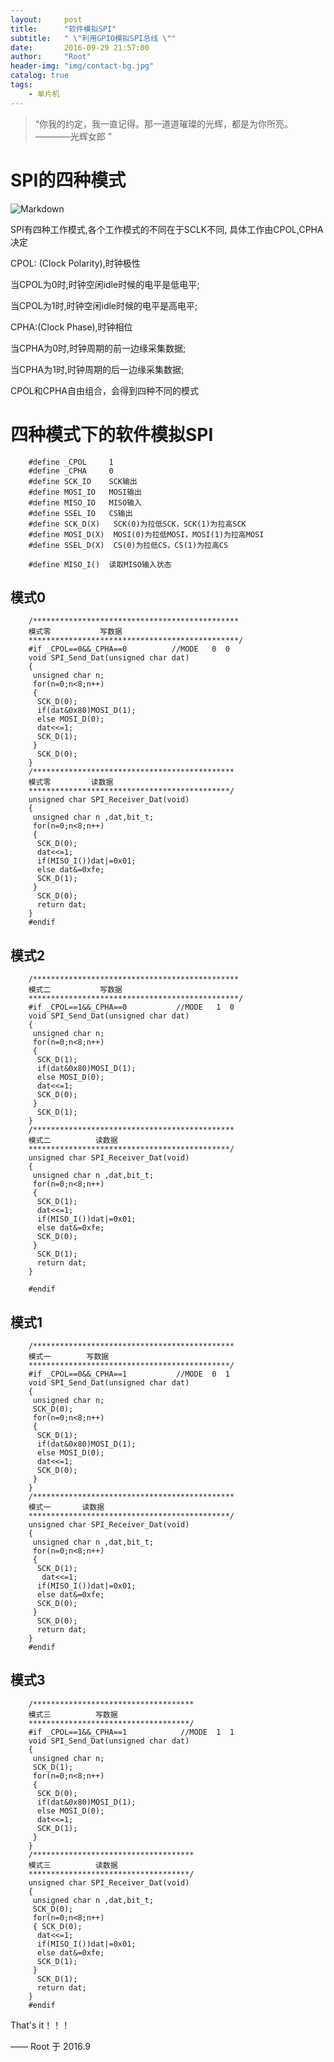 ```yaml
---
layout:     post
title:      "软件模拟SPI"
subtitle:   " \"利用GPIO模拟SPI总线 \""
date:       2016-09-29 21:57:00
author:     "Root"
header-img: "img/contact-bg.jpg"
catalog: true
tags:
    - 单片机
---
```


> “你我的约定，我一直记得。那一道道璀璨的光辉，都是为你所亮。————光辉女郎 ”

# SPI的四种模式

![Markdown](http://i1.piimg.com/572619/5bb36ec430fbd2fb.jpg)

SPI有四种工作模式,各个工作模式的不同在于SCLK不同, 具体工作由CPOL,CPHA决定

CPOL: (Clock Polarity),时钟极性

当CPOL为0时,时钟空闲idle时候的电平是低电平;

当CPOL为1时,时钟空闲idle时候的电平是高电平;

CPHA:(Clock Phase),时钟相位

当CPHA为0时,时钟周期的前一边缘采集数据;

当CPHA为1时,时钟周期的后一边缘采集数据;

CPOL和CPHA自由组合，会得到四种不同的模式

# 四种模式下的软件模拟SPI

		#define _CPOL     1
		#define _CPHA     0
		#define SCK_IO    SCK输出
		#define MOSI_IO   MOSI输出
		#define MISO_IO   MISO输入
		#define SSEL_IO   CS输出
		#define SCK_D(X)   SCK(0)为拉低SCK，SCK(1)为拉高SCK
		#define MOSI_D(X)  MOSI(0)为拉低MOSI，MOSI(1)为拉高MOSI
		#define SSEL_D(X)  CS(0)为拉低CS，CS(1)为拉高CS

		#define MISO_I()  读取MISO输入状态 

## 模式0

		/**********************************************
		模式零           写数据
		***********************************************/
		#if _CPOL==0&&_CPHA==0          //MODE   0  0   
		void SPI_Send_Dat(unsigned char dat)
		{
		 unsigned char n;
		 for(n=0;n<8;n++)
		 {
		  SCK_D(0);
		  if(dat&0x80)MOSI_D(1);
		  else MOSI_D(0);
		  dat<<=1;
		  SCK_D(1);
		 }
		  SCK_D(0);
		}
		/*********************************************
		模式零         读数据
		*********************************************/
		unsigned char SPI_Receiver_Dat(void)
		{
		 unsigned char n ,dat,bit_t;
		 for(n=0;n<8;n++)
		 {
		  SCK_D(0);
		  dat<<=1;
		  if(MISO_I())dat|=0x01;
		  else dat&=0xfe;
		  SCK_D(1);
		 }
		  SCK_D(0);
		  return dat;
		}
		#endif

## 模式2

		/**********************************************
		模式二           写数据
		***********************************************/
		#if _CPOL==1&&_CPHA==0           //MODE   1  0
		void SPI_Send_Dat(unsigned char dat)
		{
		 unsigned char n;
		 for(n=0;n<8;n++)
		 {
		  SCK_D(1);
		  if(dat&0x80)MOSI_D(1);
		  else MOSI_D(0);
		  dat<<=1;
		  SCK_D(0);
		 }
		  SCK_D(1);
		}
		/*********************************************
		模式二          读数据
		*********************************************/
		unsigned char SPI_Receiver_Dat(void)
		{
		 unsigned char n ,dat,bit_t;
		 for(n=0;n<8;n++)
		 {
		  SCK_D(1);
		  dat<<=1;
		  if(MISO_I())dat|=0x01;
		  else dat&=0xfe;
		  SCK_D(0);
		 }
		  SCK_D(1);
		  return dat;
		}

		#endif

## 模式1

		/*********************************************
		模式一        写数据
		*********************************************/
		#if _CPOL==0&&_CPHA==1           //MODE  0  1
		void SPI_Send_Dat(unsigned char dat)
		{
		 unsigned char n;
		 SCK_D(0);
		 for(n=0;n<8;n++)
		 {
		  SCK_D(1);
		  if(dat&0x80)MOSI_D(1);
		  else MOSI_D(0);
		  dat<<=1;
		  SCK_D(0);
		 }
		}
		/*********************************************
		模式一       读数据
		*********************************************/
		unsigned char SPI_Receiver_Dat(void)
		{
		 unsigned char n ,dat,bit_t;
		 for(n=0;n<8;n++)
		 {
		  SCK_D(1);
		   dat<<=1;
		  if(MISO_I())dat|=0x01;
		  else dat&=0xfe;
		  SCK_D(0);
		 }
		  SCK_D(0);
		  return dat;
		}
		#endif

## 模式3

		/************************************
		模式三          写数据
		************************************/
		#if _CPOL==1&&_CPHA==1            //MODE  1  1
		void SPI_Send_Dat(unsigned char dat)
		{
		 unsigned char n;
		 SCK_D(1);
		 for(n=0;n<8;n++)
		 {
		  SCK_D(0);
		  if(dat&0x80)MOSI_D(1);
		  else MOSI_D(0);
		  dat<<=1;
		  SCK_D(1);
		 }
		}
		/************************************
		模式三          读数据
		************************************/
		unsigned char SPI_Receiver_Dat(void)
		{
		 unsigned char n ,dat,bit_t;
		 SCK_D(0);
		 for(n=0;n<8;n++)
		 { SCK_D(0);
		  dat<<=1;
		  if(MISO_I())dat|=0x01;
		  else dat&=0xfe;
		  SCK_D(1);
		 }
		  SCK_D(1);
		  return dat;
		}
		#endif


That's it！！！


—— Root 于 2016.9


